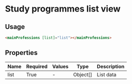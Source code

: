 # Study programmes list view

## Usage

```html
<mainProfessions [list]="list"></mainProfessions>
```

## Properties

| Name  | Required  | Values  |  Type | Description  |
|---|---|---|---|---|
| list | True | - | Object[] | List data